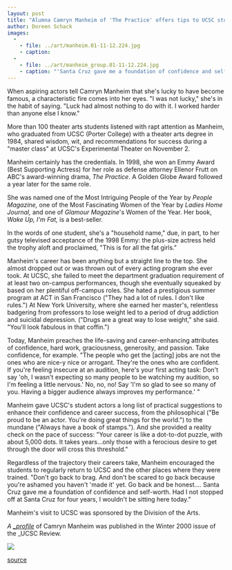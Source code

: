 ```yaml
---
layout: post
title: "Alumna Camryn Manheim of 'The Practice' offers tips to UCSC students"
author: Doreen Schack
images:
  -
    - file: ../art/manheim.01-11-12.224.jpg
    - caption: 
  -
    - file: ../art/manheim_group.01-11-12.224.jpg
    - caption: "'Santa Cruz gave me a foundation of confidence and self-worth,' Camryn Manheim said during her visit to UCSC. Photos: Michele Benson"
---
```


When aspiring actors tell Camryn Manheim that she's lucky to have become famous, a characteristic fire comes into her eyes. "I was not lucky," she's in the habit of saying. "Luck had almost nothing to do with it. I worked harder than anyone else I know."

More than 100 theater arts students listened with rapt attention as Manheim, who graduated from UCSC (Porter College) with a theater arts degree in 1984, shared wisdom, wit, and recommendations for success during a "master class" at UCSC's Experimental Theater on November 2.  
  
Manheim certainly has the credentials. In 1998, she won an Emmy Award (Best Supporting Actress) for her role as defense attorney Ellenor Frutt on ABC's award-winning drama, _The Practice_. A Golden Globe Award followed a year later for the same role.

She was named one of the Most Intriguing People of the Year by _People Magazine,_ one of the Most Fascinating Women of the Year by _Ladies Home Journal,_ and one of _Glamour Magazine_'s Women of the Year. Her book, _Wake Up, I'm Fat,_ is a best-seller.   
  
In the words of one student, she's a "household name," due, in part, to her gutsy televised acceptance of the 1998 Emmy: the plus-size actress held the trophy aloft and proclaimed, "This is for all the fat girls."   
  
Manheim's career has been anything but a straight line to the top. She almost dropped out or was thrown out of every acting program she ever took. At UCSC, she failed to meet the department graduation requirement of at least two on-campus performances, though she eventually squeaked by based on her plentiful off-campus roles. She hated a prestigious summer program at ACT in San Francisco ("They had a lot of rules. I don't like rules.") At New York University, where she earned her master's, relentless badgering from professors to lose weight led to a period of drug addiction and suicidal depression. ("Drugs are a great way to lose weight," she said. "You'll look fabulous in that coffin.")  
  
Today, Manheim preaches the life-saving and career-enhancing attributes of confidence, hard work, graciousness, generosity, and passion. Take confidence, for example. "The people who get the [acting] jobs are not the ones who are nice-y nice or arrogant. They're the ones who are confident. If you're feeling insecure at an audition, here's your first acting task: Don't say 'oh, I wasn't expecting so many people to be watching my audition, so I'm feeling a little nervous.' No, no, no! Say 'I'm so glad to see so many of you. Having a bigger audience always improves my performance.' "  
  
Manheim gave UCSC's student actors a long list of practical suggestions to enhance their confidence and career success, from the philosophical ("Be proud to be an actor. You're doing great things for the world.") to the mundane ("Always have a book of stamps."). And she provided a reality check on the pace of success: "Your career is like a dot-to-dot puzzle, with about 5,000 dots. It takes years...only those with a ferocious desire to get through the door will cross this threshold."  
  
Regardless of the trajectory their careers take, Manheim encouraged the students to regularly return to UCSC and the other places where they were trained. "Don't go back to brag. And don't be scared to go back because you're ashamed you haven't 'made it' yet. Go back and be honest.... Santa Cruz gave me a foundation of confidence and self-worth. Had I not stopped off at Santa Cruz for four years, I wouldn't be sitting here today."  
  
Manheim's visit to UCSC was sponsored by the Division of the Arts.  
  
_A [__profile_][1]_ of Camryn Manheim was published in the Winter 2000 issue of the _UCSC Review.  
  
  

![ ][2]

[1]: http://review.ucsc.edu/winter.00/livinglifelarge.html
[2]: ../../images/trans.gif

[source](http://www1.ucsc.edu/currents/01-02/11-12/manheim.html "Permalink to manheim")
